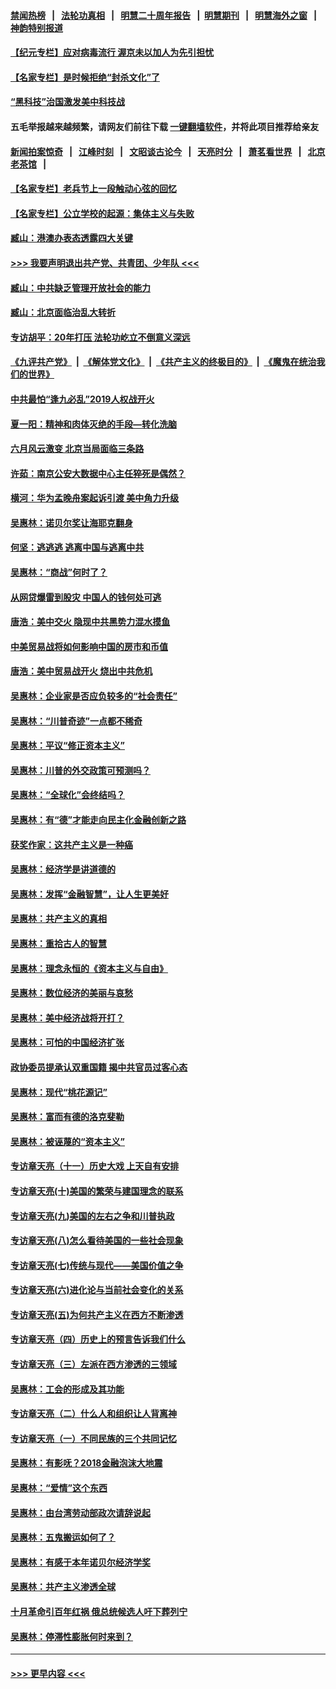 #### [禁闻热榜](热点新闻.md?=0)  &nbsp;&nbsp;|&nbsp;&nbsp; [法轮功真相](https://github.com/gfw-breaker/truth/blob/master/README.md?=0) &nbsp;&nbsp;|&nbsp;&nbsp; [明慧二十周年报告](https://github.com/gfw-breaker/mh-reports/blob/master/README.md?=0) &nbsp;&nbsp;|&nbsp;&nbsp;[明慧期刊](https://github.com/gfw-breaker/mh-qikan) &nbsp;&nbsp;|&nbsp;&nbsp; [明慧海外之窗](https://github.com/gfw-breaker/mh-news/blob/master/README.md?=0) &nbsp;&nbsp;|&nbsp;&nbsp; [神韵特别报道](https://github.com/gfw-breaker/mh-news/blob/master/shenyun.md?=0)
#### [【纪元专栏】应对病毒流行 渥京未以加人为先引担忧](../pages/nsc423/n11875714.md?t=02290202) 
#### [【名家专栏】是时候拒绝“封杀文化”了](../pages/nsc423/n11814093.md?t=02290202) 
#### [“黑科技”治国激发美中科技战](../pages/nsc423/n11638056.md?t=02290202) 
#### 五毛举报越来越频繁，请网友们前往下载 [一键翻墙软件](https://github.com/gfw-breaker/ssr-accounts)，并将此项目推荐给亲友
#### [新闻拍案惊奇](https://github.com/gfw-breaker/banned-news/blob/master/pages/link4.md) &nbsp;&nbsp;|&nbsp;&nbsp; [江峰时刻](https://github.com/gfw-breaker/banned-news/blob/master/pages/link4.md) &nbsp;&nbsp;|&nbsp;&nbsp; [文昭谈古论今](https://github.com/gfw-breaker/banned-news/blob/master/pages/link4.md) &nbsp;&nbsp;|&nbsp;&nbsp; [天亮时分](https://github.com/gfw-breaker/banned-news/blob/master/pages/link4.md) &nbsp;&nbsp;|&nbsp;&nbsp; [萧茗看世界](https://github.com/gfw-breaker/banned-news/blob/master/pages/link4.md) &nbsp;&nbsp;|&nbsp;&nbsp; [北京老茶馆](https://github.com/gfw-breaker/banned-news/blob/master/pages/link4.md) &nbsp;&nbsp;|&nbsp;&nbsp; 
#### [【名家专栏】老兵节上一段触动心弦的回忆](../pages/nsc423/n11646016.md?t=02290202) 
#### [【名家专栏】公立学校的起源：集体主义与失败](../pages/nsc423/n11601833.md?t=02290202) 
#### [臧山：港澳办表态透露四大关键](../pages/nsc423/n11421628.md?t=02290202) 
#### [>>> 我要声明退出共产党、共青团、少年队 <<<](https://github.com/begood0513/goodnews/blob/master/quit/letter.md) 
#### [臧山：中共缺乏管理开放社会的能力](../pages/nsc423/n11407457.md?t=02290202) 
#### [臧山：北京面临治乱大转折](../pages/nsc423/n11406895.md?t=02290202) 
#### [专访胡平：20年打压 法轮功屹立不倒意义深远](../pages/nsc423/n11398800.md?t=02290202) 
#### [《九评共产党》](https://github.com/begood0513/9ping.md/blob/master/README.md) &nbsp;|&nbsp; [《解体党文化》](../../../../jtdwh.md/blob/master/README.md)  &nbsp;|&nbsp; [《共产主义的终极目的》](../../../../gczydzjmd.md/blob/master/README.md) &nbsp;|&nbsp; [《魔鬼在统治我们的世界》](../../../../mgztzwmdsj.md/blob/master/README.md) 
#### [中共最怕“逢九必乱”2019人权战开火](../pages/nsc423/n11385248.md?t=02290202) 
#### [夏一阳：精神和肉体灭绝的手段—转化洗脑](../pages/nsc423/n11368250.md?t=02290202) 
#### [六月风云激变 北京当局面临三条路](../pages/nsc423/n11313668.md?t=02290202) 
#### [许茹：南京公安大数据中心主任猝死是偶然？](../pages/nsc423/n11064744.md?t=02290202) 
#### [横河：华为孟晚舟案起诉引渡 美中角力升级](../pages/nsc423/n11027230.md?t=02290202) 
#### [吴惠林：诺贝尔奖让海耶克翻身](../pages/nsc423/n10890049.md?t=02290202) 
#### [何坚：逃逃逃 逃离中国与逃离中共](../pages/nsc423/n10592891.md?t=02290202) 
#### [吴惠林：“商战”何时了？](../pages/nsc423/n10573558.md?t=02290202) 
#### [从网贷爆雷到股灾 中国人的钱何处可逃](../pages/nsc423/n10572800.md?t=02290202) 
#### [唐浩：美中交火 隐现中共黑势力混水摸鱼](../pages/nsc423/n10544040.md?t=02290202) 
#### [中美贸易战将如何影响中国的房市和币值](../pages/nsc423/n10543697.md?t=02290202) 
#### [唐浩：美中贸易战开火 烧出中共危机](../pages/nsc423/n10540126.md?t=02290202) 
#### [吴惠林：企业家是否应负较多的“社会责任”](../pages/nsc423/n10535022.md?t=02290202) 
#### [吴惠林：“川普奇迹”一点都不稀奇](../pages/nsc423/n10512808.md?t=02290202) 
#### [吴惠林：平议“修正资本主义”](../pages/nsc423/n10495724.md?t=02290202) 
#### [吴惠林：川普的外交政策可预测吗？](../pages/nsc423/n10462387.md?t=02290202) 
#### [吴惠林：“全球化”会终结吗？](../pages/nsc423/n10452838.md?t=02290202) 
#### [吴惠林：有“德”才能走向民主化金融创新之路](../pages/nsc423/n10432292.md?t=02290202) 
#### [获奖作家：这共产主义是一种癌](../pages/nsc423/n10431541.md?t=02290202) 
#### [吴惠林：经济学是讲道德的](../pages/nsc423/n10398014.md?t=02290202) 
#### [吴惠林：发挥“金融智慧”，让人生更美好](../pages/nsc423/n10375019.md?t=02290202) 
#### [吴惠林：共产主义的真相](../pages/nsc423/n10351394.md?t=02290202) 
#### [吴惠林：重拾古人的智慧](../pages/nsc423/n10337691.md?t=02290202) 
#### [吴惠林：理念永恒的《资本主义与自由》](../pages/nsc423/n10316274.md?t=02290202) 
#### [吴惠林：数位经济的美丽与哀愁](../pages/nsc423/n10292946.md?t=02290202) 
#### [吴惠林：美中经济战将开打？](../pages/nsc423/n10258825.md?t=02290202) 
#### [吴惠林：可怕的中国经济扩张](../pages/nsc423/n10219147.md?t=02290202) 
#### [政协委员提承认双重国籍 揭中共官员过客心态](../pages/nsc423/n10208809.md?t=02290202) 
#### [吴惠林：现代“桃花源记”](../pages/nsc423/n10185234.md?t=02290202) 
#### [吴惠林：富而有德的洛克斐勒](../pages/nsc423/n10142264.md?t=02290202) 
#### [吴惠林：被诬蔑的“资本主义”](../pages/nsc423/n10124816.md?t=02290202) 
#### [专访章天亮（十一）历史大戏 上天自有安排](../pages/nsc423/n10094905.md?t=02290202) 
#### [专访章天亮(十)美国的繁荣与建国理念的联系](../pages/nsc423/n10094899.md?t=02290202) 
#### [专访章天亮(九)美国的左右之争和川普执政](../pages/nsc423/n10094889.md?t=02290202) 
#### [专访章天亮(八)怎么看待美国的一些社会现象](../pages/nsc423/n10094857.md?t=02290202) 
#### [专访章天亮(七)传统与现代——美国价值之争](../pages/nsc423/n10093140.md?t=02290202) 
#### [专访章天亮(六)进化论与当前社会变化的关系](../pages/nsc423/n10092036.md?t=02290202) 
#### [专访章天亮(五)为何共产主义在西方不断渗透](../pages/nsc423/n10083620.md?t=02290202) 
#### [专访章天亮（四）历史上的预言告诉我们什么](../pages/nsc423/n10083606.md?t=02290202) 
#### [专访章天亮（三）左派在西方渗透的三领域](../pages/nsc423/n10081115.md?t=02290202) 
#### [吴惠林：工会的形成及其功能](../pages/nsc423/n10080633.md?t=02290202) 
#### [专访章天亮（二）什么人和组织让人背离神](../pages/nsc423/n10076637.md?t=02290202) 
#### [专访章天亮（一）不同民族的三个共同记忆](../pages/nsc423/n10074188.md?t=02290202) 
#### [吴惠林：有影呒？2018金融泡沫大地震](../pages/nsc423/n10040534.md?t=02290202) 
#### [吴惠林：“爱情”这个东西](../pages/nsc423/n10019423.md?t=02290202) 
#### [吴惠林：由台湾劳动部政次请辞说起](../pages/nsc423/n9979679.md?t=02290202) 
#### [吴惠林：五鬼搬运如何了？](../pages/nsc423/n9925338.md?t=02290202) 
#### [吴惠林：有感于本年诺贝尔经济学奖](../pages/nsc423/n9871883.md?t=02290202) 
#### [吴惠林：共产主义渗透全球](../pages/nsc423/n9812748.md?t=02290202) 
#### [十月革命引百年红祸 俄总统候选人吁下葬列宁](../pages/nsc423/n9810182.md?t=02290202) 
#### [吴惠林：停滞性膨胀何时来到？](../pages/nsc423/n9764136.md?t=02290202) 

----
#### [ >>> 更早内容 <<< ](../indexes/nsc423-earlier.md)

